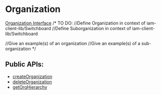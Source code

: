 # Organization
[Organization Interface](../api/interfaces/cacheServerClient_cacheServerClient_types.IOrganization.md)
/*
TO DO: 
//Define Organization in context of iam-client-lib/Switchboard
//Define Suborganization in context of iam-client-lib/Switchboard

//Give an example(s) of an organization
//Give an example(s) of a sub-organization
*/


## Public APIs:
- [createOrganization](../api/modules/iam.md#createorganization)
- [deleteOrganization](../api/modules/iam.md#deleteorganization)
- [getOrgHierarchy](../api/modules/iam.md#getorghierarchy)
